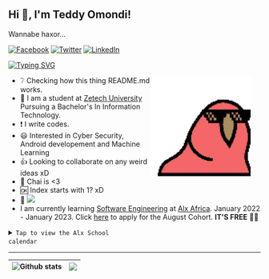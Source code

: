 ## **Hi 👋, I'm Teddy Omondi!**  
<p> Wannabe haxor... </p>

[![Facebook](https://img.shields.io/badge/Facebook-%231877F2.svg?&style=flat-square&logo=facebook&logoColor=white)](https://www.facebook.com/teddy.omonditunya) [![Twitter](https://img.shields.io/badge/Twitter-%231DA1F2.svg?&style=flat-square&logo=twitter&logoColor=white)](https://twitter.com/theo68680456) [![LinkedIn](https://img.shields.io/badge/LinkedIn-%230077B5.svg?&style=flat-square&logo=linkedin&logoColor=white)](https://www.linkedin.com/in/teddy-omondi-35551376) 

[![Typing SVG](https://readme-typing-svg.herokuapp.com?color=495810&background=0205102C&lines=Software+Engineering+student+at+Alx+Africa;Cybersecurity+Analyst;Web+Developer;Data+Analyst)](https://git.io/typing-svg)

<img style="margin-right:20px" align="right" alt="GIF" src="./Assets/img/congapartyparrot.gif" width="200vw" />

- :grey_question: Checking how this thing README.md works.
- 🏫 I am a student at [Zetech University](https://www.zetech.ac.ke/) Pursuing a Bachelor's In Information Technology.
- :exclamation: I write codes.
- :smiley: Interested in Cyber Security, Android developement and Machine Learning 
- :+1: Looking to collaborate on any weird ideas xD
- :tea: Chai is <3
- :ok: Index starts with 1? xD 
- :eyes: ![](https://komarev.com/ghpvc/?username=TeddyO323)
- I am currently learning [Software Engineering](https://en.wikipedia.org/wiki/Software_engineering) at [Alx Africa](https://www.alxafrica.com/). January 2022 - January 2023. Click [here](https://www.alxafrica.com/programme_post/full-stack-software-engineer/) to apply for the August Cohort. **IT'S FREE** 🥳🥳

<details>

<code><summary>Tap to view the Alx School calendar</summary></code>

<table>
<thead>
  <tr>
    <td rowspan="14">

# January</td>
  <td>-</td>
    <td>-</td>
    <td>-</td>
    <td>-</td>
    <td>-</td>
    <td>-</td>
    <td>-</td>
  </tr>
  <tr>
    <td>Monday</td>
    <td>Tuesday</td>
    <td>Wednesday</td>
    <td>Thursday</td>
    <td>Friday</td>
    <td>Saturday</td>
    <td>Sunday</td>
  </tr>
  <tr>
    <td>     </td>
    <td></td>
    <td></td>
    <td></td>
    <td></td>
    <td>1</td>
    <td>2</td>
  </tr>
  <tr>
    <td></td>
    <td></td>
    <td></td>
    <td></td>
    <td></td>
    <td></td>
    <td></td>
  </tr>
  <tr>
    <td>3</td>
    <td>4</td>
    <td>5</td>
    <td>6</td>
    <td>7</td>
    <td>8</td>
    <td>9</td>
  </tr>
  <tr>
    <td></td>
    <td></td>
    <td></td>
    <td></td>
    <td></td>
    <td></td>
    <td></td>
  </tr>
  <tr>
    <td>10</td>
    <td>11</td>
    <td>12</td>
    <td>13</td>
    <td>14</td>
    <td>15</td>
    <td>16</td>
  </tr>
  <tr>
    <td></td>
    <td></td>
    <td></td>
    <td></td>
    <td></td>
    <td></td>
    <td></td>
  </tr>
  <tr>
    <td>17</td>
    <td>18</td>
    <td>19</td>
    <td>20</td>
    <td>21</td>
    <td>22</td>
    <td>23</td>
  </tr>
  <tr>
    <td></td>
    <td></td>
    <td></td>
    <td></td>
    <td></td>
    <td></td>
    <td></td>
  </tr>
  <tr>
    <td>24</td>
    <td>25</td>
    <td>26</td>
    <td>27</td>
    <td>28</td>
    <td>29</td>
    <td>30</td>
  </tr>
  <tr>
    <td></td>
    <td></td>
    <td></td>
    <td></td>
    <td></td>
    <td></td>
    <td></td>
  </tr>
  <tr>
    <td>31</td>
    <td></td>
    <td></td>
    <td></td>
    <td></td>
    <td></td>
    <td></td>
  </tr>
  <tr>
    <td></td>
    <td></td>
    <td></td>
    <td></td>
    <td></td>
    <td></td>
    <td></td>
  </tr>
</thead>
</table>
 <p align="center">
   <img src = "/Assets/img/unnamed.png"/>
   </p>
   <table>
<thead>
  <tr>
    <td rowspan="12">
    
# February</td>
  <td>-</td>
    <td>-</td>
    <td>-</td>
    <td>-</td>
    <td>-</td>
    <td>-</td>
    <td>-</td>
  </tr>
  <tr>
    <td>Monday</td>
    <td>Tuesday</td>
    <td>Wednesday</td>
    <td>Thursday</td>
    <td>Friday</td>
    <td>Saturday</td>
    <td>Sunday</td>
  </tr>
  <tr>
    <td>     </td>
    <td>1</td>
    <td>2</td>
    <td>3</td>
    <td>4</td>
    <td>5</td>
    <td>6</td>
  </tr>
  <tr>
    <td></td>
    <td></td>
    <td></td>
    <td></td>
    <td></td>
    <td></td>
    <td></td>
  </tr>
  <tr>
    <td>7</td>
    <td>8</td>
    <td>9</td>
    <td>10</td>
    <td>11</td>
    <td>12</td>
    <td>13</td>
  </tr>
  <tr>
    <td></td>
    <td></td>
    <td></td>
    <td></td>
    <td></td>
    <td></td>
    <td></td>
  </tr>
  <tr>
    <td>14</td>
    <td>15</td>
    <td>16</td>
    <td>17</td>
    <td>18</td>
    <td>19</td>
    <td>20</td>
  </tr>
  <tr>
    <td></td>
    <td></td>
    <td></td>
    <td></td>
    <td></td>
    <td></td>
    <td></td>
  </tr>
  <tr>
    <td>21</td>
    <td>22</td>
    <td>23</td>
    <td>24</td>
    <td>25</td>
    <td>26</td>
    <td>27</td>
  </tr>
  <tr>
    <td></td>
    <td></td>
    <td></td>
    <td></td>
    <td></td>
    <td></td>
    <td></td>
  </tr>
  <tr>
    <td>28</td>
    <td></td>
    <td></td>
    <td></td>
    <td></td>
    <td></td>
    <td></td>
  </tr>
  <tr>
    <td></td>
    <td></td>
    <td></td>
    <td></td>
    <td></td>
    <td></td>
    <td></td>
  </tr>
</thead>
</table>
 <p align="center">
   <img src = "/Assets/img/unnamed.png"/>
   </p>
<table>
    <thead>
      <tr>
<td rowspan="13">
        
# March</td>
<td>-</td>
        <td>-</td>
        <td>-</td>
        <td>-</td>
        <td>-</td>
        <td>-</td>
        <td>-</td>
      </tr>
    <td><p align="center">Monday</p></td>
    <td><p align="center">Tuesday</p></td>
    <td><p align="center">Wednesday</p></td>
    <td><p align="center">Thursday</p></td>
    <td><p align="center">Friday</p></td>
    <td><p align="center">Saturday</p></td>
    <td><p align="center">Sunday</p></td>
      </tr>
      <tr>
        <td>     </td>
        <td><p align="right">1</p></td>
        <td><p align="right">2</p></td>
        <td><p align="right">3</p></td>
        <td><p align="right">4</p></td>
        <td><p align="right">5</p></td>
        <td><p align="right">6</p></td>
      </tr>
    
   <tr>
    <td>X</td>
        <td><strong><pre> 
    
[0x03. Git](https://github.com/TeddyO323/alx-zero_day/tree/main/0x03-git#readme)</pre></strong>     <strong><pre>0x02. vi</pre></strong><strong><pre>0x04. Professional Technologies</strong></pre></td>
        <td><pre><strong>[0x00. Shell, basics](https://github.com/TeddyO323/alx-system_engineering-devops/tree/main/0x00-shell_basics#readme)</strong></pre></td>
        <td><pre><strong>[0x01. Shell, permissions](https://github.com/TeddyO323/alx-system_engineering-devops/tree/2b971ef74cc0084ba9f21630b46166325b1b5753/0x01-shell_permissions#readme)</strong></pre></td>
        <td><pre><strong>peer learning day</strong></pre></td>
        <td>X</td>
        <td>X</td>
      </tr>
     
<tr>
    <td>7</td>
        <td><p align="right">8</td>
        <td><p align="right">9</td>
        <td><p align="right">10</td>
        <td><p align="right">11</td>
        <td><p align="right">12</td>
        <td><p align="right">13</td>
      </tr>
      <tr>
       <td><strong><pre>
       
       
   [0x02. Shell, I/O Redirections and filters](https://github.com/TeddyO323/alx-system_engineering-devops/tree/2b971ef74cc0084ba9f21630b46166325b1b5753/0x02-shell_redirections#readme)</pre></strong></td>
        <td><pre><strong>[0x03-shell_variables_expansions](https://github.com/TeddyO323/alx-system_engineering-devops/tree/2b971ef74cc0084ba9f21630b46166325b1b5753/0x03-shell_variables_expansions#readme)</strong></pre></td>
        <td><pre><strong>Peer learning Day</strong></pre></td>
        <td><pre><strong>[0x00-hello_world](https://github.com/TeddyO323/alx-low_level_programming/tree/main/0x00-hello_world#readme)</strong></pre></td>
        <td><pre><strong>[0x01. C - Variables, if, else, while](https://github.com/TeddyO323/alx-low_level_programming/tree/main/0x01-variables_if_else_while#readme)</strong></pre></td>
        <td>X</td>
        <td>X</td>
      </tr>
      <tr>
        <td><p align="right">14</td>
        <td><p align="right">15</td>
        <td><p align="right">16</td>
        <td><p align="right">17</td>
        <td><p align="right">18</td>
        <td><p align="right">19</td>
        <td><p align="right">20</td>
      </tr>
       <tr>
        <td><pre><strong>Peer learning Day</strong></pre></td>
        <td><pre><strong>
        
[0x02. C - Functions, nested loops](https://github.com/TeddyO323/alx-low_level_programming/tree/main/0x02-functions_nested_loops#readme)</strong></pre><pre><strong>[0x03. C - Debugging](https://github.com/TeddyO323/alx-low_level_programming/tree/main/0x03-debugging#readme) - 3 day project</strong></pre></td>
        <td><pre><strong>Peer learning Day</strong></pre></td>
        <td><pre><strong>[0x04. C - More functions, more nested loops](https://github.com/TeddyO323/alx-low_level_programming/tree/main/0x04-more_functions_nested_loops#readme)</strong></pre></td>
        <td><pre><strong>Peer learning Day</strong></pre></td>
        <td>X</td>
        <td>X</td>
      </tr>
      <tr>
        <td><p align="right">21</td>
        <td><p align="right">22</td>
        <td><p align="right">23</td>
        <td><p align="right">24</td>
        <td><p align="right">25</td>
        <td><p align="right">26</td>
        <td><p align="right">27</td>
      </tr>
       <tr>
        <td><pre><strong>
    
[0x05. C - Pointers, arrays and strings](https://github.com/TeddyO323/alx-low_level_programming/tree/main/0x05-pointers_arrays_strings#readme)</strong></pre></td>
        <td><pre><strong>Peer learning Day</strong></pre></td>
        <td><pre><strong>[0x06-pointers_arrays_strings](https://github.com/TeddyO323/alx-low_level_programming/tree/main/0x06-pointers_arrays_strings#readme) - 2 day project</strong></pre></td>
        <td>X</td>
        <td><pre><strong>Peer learning Day</strong></pre></td>
        <td>X</td>
        <td>X</td>
      </tr>
      <tr>
        <td><p align="right">28</td>
        <td><p align="right">29</td>
        <td><p align="right">30</td>
        <td><p align="right">31</td>
        <td></td>
        <td></td>
        <td></td>
      </tr>
       <tr>
        <td><pre><strong>
            
[0x07-pointers_arrays_strings](https://github.com/TeddyO323/alx-low_level_programming/tree/main/0x07-pointers_arrays_strings#readme)</strong></pre></td>
        <td><pre><strong>Peer learning Day</strong></pre></td>
        <td><pre><strong>[0x08. C - Recursion](https://github.com/TeddyO323/alx-low_level_programming/tree/main/0x08-recursion#readme)</strong></pre></td>
        <td><pre><strong>Peer learning Day</strong></pre></td>
        <td>X</td>
        <td>X</td>
        <td>X</td>
      </tr>
    </thead>
    </table>
   
<p align="center">
   <img src = "/Assets/img/unnamed.png"/>
   </p>
    
<table>
        <thead>
          <tr>
            <td rowspan="13">
                
# April</td>
<td>-</td>
        <td>-</td>
        <td>-</td>
        <td>-</td>
        <td>-</td>
        <td>-</td>
        <td>-</td>
      </tr>
    <td><p align="center">Monday</td>
            <td><p align="center">Tuesday</td>
            <td><p align="center">Wednesday</td>
            <td><p align="center">Thursday</td>
            <td><p align="center">Friday</td>
            <td><p align="center">Saturday</td>
            <td><p align="center">Sunday</td>
          </tr>
          <tr>
            <td>     </td>
            <td></td>
            <td></td>
            <td></td>
            <td><p align="right">1</td>
            <td><p align="right">2</td>
            <td><p align="right">3</td>
          </tr>
          <tr>
            <td></td>
            <td></td>
            <td></td>
            <td></td>
            <td><pre><strong>
    
[0x09. C - Static libraries](https://github.com/TeddyO323/alx-low_level_programming/tree/main/0x09-static_libraries#readme)</strong></pre><pre><strong>[0x0A. C - argc, argv](https://github.com/TeddyO323/alx-low_level_programming/tree/main/0x0A-argc_argv#readme)</strong></pre></td>
            <td>X</td>
            <td>X</td>
          </tr>
          <tr>
            <td><p align="right">4</td>
            <td><p align="right">5</td>
            <td><p align="right">6</td>
            <td><p align="right">7</td>
            <td><p align="right">8</td>
            <td><p align="right">9</td>
            <td><p align="right">10</td>
          </tr>
          <tr>
            <td><pre><strong>[0x0B. C - malloc, free](https://github.com/TeddyO323/alx-low_level_programming/tree/main/0x0B-malloc_free#readme) - 2 day Project</strong></pre><pre><strong>Professional Social Presence - 21 day project</strong></pre></td>
            <td>X</td>
            <td><strong>Peer learning Day</strong></pre></td>
            <td><pre><strong>[0x0C. C - More malloc, free](https://github.com/TeddyO323/alx-low_level_programming/tree/main/0x0C-more_malloc_free#readme)</strong></pre></td>
            <td><pre><strong>Peer learning Day</strong></pre></td>
            <td>X</td>
            <td>X</td>
          </tr>
          <tr>
            <td><p align="right">11</td>
            <td><p align="right">12</td>
            <td><p align="right">13</td>
            <td><p align="right">14</td>
            <td><p align="right">15</td>
            <td><p align="right">16</td>
            <td><p align="right">17</td>
          </tr>
          <tr>
            <td><pre><strong>[0x0D. C - Preprocessor](https://github.com/TeddyO323/alx-low_level_programming/tree/main/0x0D-preprocessor#readme)</strong></pre><pre><code>[0x0E. C - Structures, typedef](https://github.com/TeddyO323/alx-low_level_programming/tree/main/0x0E-structures_typedef#readme)</code></pre></td>
            <td><pre><strong>Peer learning Day</strong></pre></td>
            <td><pre><strong>[0x0F. C - Function pointers](https://github.com/TeddyO323/alx-low_level_programming/tree/main/0x0F-function_pointers#readme)</strong></pre></td>
            <td><strong><pre>Peer learning Day</strong></pre><pre><strong>0x10. C - Variadic functions</strong></pre><pre><strong>[0x11. C - printf](https://github.com/TeddyO323/printf#readme) - Team Project</strong></pre><pre><strong>[Evaluation #1](https://github.com/TeddyO323/Alx_Evaluations/blob/main/evaluation_%231.md) </td>
            <td><strong>No Project</strong></pre></td>
            <td>X</td>
            <td>X</td>
          </tr>
          <tr>
            <td><p align="right">18</td>
            <td><p align="right">19</td>
            <td><p align="right">20</td>
            <td><p align="right">21</td>
            <td><p align="right">22</td>
            <td><p align="right">23</td>
            <td><p align="right">24</td>
          </tr>
          <tr>
            <td><strong><pre>No Project</pre></strong></td>
            <td><strong><pre>No Project</strong></pre></td>
            <td><strong><pre>Peer learning Day</strong></pre></td>
            <td><pre><strong>0x12. C - Singly linked lists</strong></pre></td>
            <td><pre><strong>Peer learning Day</strong></pre></td>
            <td></td>
            <td></td>
          </tr>
          <tr>
            <td><p align="right">25</td>
            <td><p align="right">26</td>
            <td><p align="right">27</td>
            <td><p align="right">28</td>
            <td><p align="right">29</td>
            <td><p align="right">30</td>
            <td></td>
          </tr>
          <tr>
            <td><pre><strong>[0x13. C - More singly linked lists](https://github.com/TeddyO323/alx-low_level_programming/tree/main/0x13-more_singly_linked_lists#readme) - 2 day project</strong></pre></td>
            <td><strong><pre>No Project</pre></strong></td>
            <td><pre><strong>Peer learning Day</strong></pre></td>
            <td><pre><strong>[0x14. C - Bit manipulation](https://github.com/TeddyO323/alx-low_level_programming/tree/main/0x14-bit_manipulation#readme)</strong></pre></td>
            <td><strong><pre>Peer learning Day</pre></strong></td>
            <td>X</td>
            <td>X</td>
          </tr>
        </thead>
        </table>
    <p align="center">
   <img src = "/Assets/img/unnamed.png"/>
   </p>
    
     
 <table>
        <thead>
          <tr>
            <td rowspan="14">
                
# May</td>
<td>-</td>
        <td>-</td>
        <td>-</td>
        <td>-</td>
        <td>-</td>
        <td>-</td>
        <td>-</td>
      </tr>
      <tr>
        <td><p align="center">Monday</td>
        <td><p align="center">Tuesday</td>
        <td><p align="center">Wednesday</td>
        <td><p align="center">Thursday</td>
        <td><p align="center">Friday</td>
        <td><p align="center">Saturday</td>
        <td><p align="center">Sunday</td>
      </tr>
      <tr>
        <td>     </td>
        <td></td>
        <td></td>
        <td></td>
        <td></td>
        <td></td>
        <td><p align="right">1</td>
      </tr>
      <tr>
        <td>X</td>
        <td>X</td>
        <td>X</td>
        <td>X</td>
        <td>X</td>
        <td>X</td>
        <td>X</td>
      </tr>
      <tr>
        <td>2</td>
        <td>3</td>
        <td>4</td>
        <td>5</td>
        <td>6</td>
        <td>7</td>
        <td>8</td>
      </tr>
      <tr>
        <td><pre><strong>
    
[Labour Day](https://www.officeholidays.com/holidays/kenya/labour-day)</strong></td>
        <td><pre><strong><code>[0x15. C - File I/O](https://github.com/TeddyO323/alx-low_level_programming/tree/main/0x15-file_io#readme)</strong></pre></code></td>
        <td><pre><strong>[Eid al-Fitr](https://en.wikipedia.org/wiki/Eid_al-Fitr)</strong></td>
        <td><strong><pre><code>Peer learning Day</code></pre></strong><pre><strong>[0x16. C - Simple Shell](https://github.com/TeddyO323/simple_shell#readme)</strong></pre></td>
        <td><pre><strong>No Project</strong></pre></td>
        <td>X</td>
        <td>X</td>
      </tr>
      <tr>
        <td><p align="right">9</td>
        <td><p align="right">10</td>
        <td><p align="right">11</td>
        <td><p align="right">12</td>
        <td><p align="right">13</td>
        <td><p align="right">14</td>
        <td><p align="right">15</td>
      </tr>
      <tr>
    
<td colspan="7"> <pre><strong><p align="center">Break #0</p></strong></pre> </td>
    </tr>
      <tr>
        <td><p align="right">16</td>
        <td><p align="right">17</td>
        <td><p align="right">18</td>
        <td><p align="right">19</td>
        <td><p align="right">20</td>
        <td><p align="right">21</td>
        <td><p align="right">22</td>
      </tr>
      <tr>
    
<td colspan="7"> <pre><strong><p align="center">Break #0</p></strong></pre> </td>
    </tr>
      <tr>
        <td><p align="right">23</td>
        <td><p align="right">24</td>
        <td><p align="right">25</td>
        <td><p align="right">26</td>
        <td><p align="right">27</td>
        <td><p align="right">28</td>
        <td><p align="right">29</td>
      </tr>
      <tr>
    
<td colspan="7"> <pre><strong><p align="center">Break #0</p></strong></pre> </td>
    </tr>
      <tr>
        <td><p align="right">30</td>
        <td><p align="right">31</td>
        <td></td>
        <td></td>
        <td></td>
        <td></td>
        <td></td>
      </tr>
      <tr>
        <td><pre><strong>
        
[0x00. Python - Hello, World](https://github.com/TeddyO323/alx-higher_level_programming/tree/main/0x00-python-hello_world#readme)</strong></pre></td>
        <td><pre><strong>[0x01. Python - if/else, loops, functions](https://github.com/TeddyO323/alx-higher_level_programming/tree/main/0x01-python-if_else_loops_functions#readme)</strong></pre></td>
        <td>-</td>
        <td>-</td>
        <td>-</td>
        <td>-</td>
        <td>-</td>
      </tr>
    </thead>
    </table>
   <p align="center">
   <img src = "/Assets/img/unnamed.png"/>
   </p>
    
<table>
       <thead>
         <tr>
           <td rowspan="14">
               
   # June</td>
   <td>-</td>
          <td>-</td>
          <td>-</td>
          <td>-</td>
          <td>-</td>
          <td>-</td>
          <td>-</td>
        </tr>
        <tr>
          <td>Monday</td>
          <td>Tuesday</td>
          <td>Wednesday</td>
          <td>Thursday</td>
          <td>Friday</td>
          <td>Saturday</td>
          <td>Sunday</td>
        </tr>
        <tr>
          <td></td>
          <td></td>
          <td><p align="right">1</td>
          <td><p align="right">2</td>
          <td><p align="right">3</td>
          <td><p align="right">4</td>
          <td><p align="right">5</td>
        </tr>
   <tr>
            <td>-</td>
          <td>-</td>
             <td><pre><strong>
             
   [Madaraka Day](https://en.wiktionary.org/wiki/Madaraka_Day)</strong></pre></td>
          <td><pre><strong>[0x02. Python - import & modules](https://github.com/TeddyO323/alx-higher_level_programming/tree/main/0x02-python-import_modules#readme)</strong></pre></td>
          <td><pre><strong>[0x03. Python - Data Structures: Lists, Tuples](https://github.com/TeddyO323/alx-higher_level_programming/tree/main/0x03-python-data_structures#readme) - 4 day project</strong></pre></td>
          <td>-</td>
          <td>-</td>
        </tr>
        <tr>
          <td><p align="right">6</td>
          <td><p align="right">7</td>
          <td><p align="right">8</td>
          <td><p align="right">9</td>
          <td><p align="right">10</td>
          <td><p align="right">11</td>
          <td><p align="right">12</td>
        </tr>
        <tr>
          <td><pre><strong>No Project</strong></pre></td>
          <td><pre><strong>Peer Learning Day</strong></pre></td>
          <td><pre><strong>[0x04. Python - more data & more structures](https://github.com/TeddyO323/alx-higher_level_programming/tree/main/0x04-python-more_data_structures#readme)</strong></pre></td>
          <td><pre><strong>[0x17. C - Doubly linked lists](https://github.com/TeddyO323/alx-low_level_programming/tree/main/0x17-doubly_linked_lists#readme)</strong></pre></td>
          <td><pre><strong>Peer Learning Day</strong></pre></td>
          <td>-</td>
          <td>-</td>
        </tr>
        <tr>
          <td><p align="right">13</td>
          <td><p align="right">14</td>
          <td><p align="right">15</td>
          <td><p align="right">16</td>
          <td><p align="right">17</td>
          <td><p align="right">18</td>
          <td><p align="right">19</td>
        </tr>
        <tr>
          <td><pre><strong>[0x18. C - Dynamic libraries](https://github.com/TeddyO323/alx-low_level_programming/tree/main/0x18-dynamic_libraries#readme)</strong></pre><pre><strong>RSA Factoring Challenge</strong></pre></td>
          <td><pre><strong>[0x19. C - Stacks, Queues - LIFO, FIFO](https://github.com/TeddyO323/monty#readme) - Team Project</strong></pre></td>
          <td><pre><strong>No Project</strong></pre></td>
          <td><pre><strong>No Project</strong></pre></td>
          <td><pre><strong>Peer Learning Day</strong></pre></td>
          <td>-</td>
          <td>-</td>
        </tr>
        <tr>
          <td><p align="right">20</td>
          <td><p align="right">21</td>
          <td><p align="right">22</td>
          <td><p align="right">23</td>
          <td><p align="right">24</td>
          <td><p align="right">25</td>
          <td><p align="right">26</td>
        </tr>
        <tr>
          <td><pre><strong>[0x05. Python - Exceptions](https://github.com/TeddyO323/alx-higher_level_programming/tree/main/0x05-python-exceptions#readme)</strong></pre></td>
          <td><pre><strong>[0x06. Python - Classes and Objects](https://github.com/TeddyO323/alx-higher_level_programming/tree/main/0x06-python-classes#readme)</strong></pre></td>
          <td><pre><strong><pre><strong>Peer Learning Day</strong></pre></strong></pre></td>
          <td><pre><strong>[0x07. Python - Test-driven development](https://github.com/TeddyO323/alx-higher_level_programming/tree/main/0x07-python-test_driven_development#readme) - 6 day project</strong></pre></td>
          <td><pre><strong>No Project</strong></pre></td>
          <td>-</td>
          <td>-</td>
        </tr>
        <tr>
          <td><p align="right">27</td>
          <td><p align="right">28</td>
          <td><p align="right">29</td>
          <td><p align="right">30</td>
          <td></td>
          <td></td>
          <td></td>
        </tr>
        <tr>
          <td><pre><strong>[0x08. Python - More Classes and Objects](https://github.com/TeddyO323/alx-higher_level_programming/tree/main/0x08-python-more_classes#readme)</strong></pre></td>
          <td><pre><strong>[0x09. Python - Everything is object](https://github.com/TeddyO323/alx-higher_level_programming/tree/main/0x09-python-everything_is_object#readme)</strong></pre></td>
          <td><pre><strong>Peer Learning Day</strong></pre></td>
          <td><pre><strong>[0x1A. C - Hash tables](https://github.com/TeddyO323/alx-low_level_programming/tree/main/0x1A-hash_tables#readme) - 2 day project</strong></pre></td>
          <td></td>
          <td></td>
          <td></td>
        </tr>
      </thead>
      </table> 
    <p align="center">
   <img src = "/Assets/img/unnamed.png"/>
   </p>
    
     
<table>
       <thead>
         <tr>
          <td rowspan="14"> 
                   
# July</td>
<td>-</td>
           <td>-</td>
           <td>-</td>
           <td>-</td>
           <td>-</td>
           <td>-</td>
           <td>-</td>
         </tr>
         <tr>
           <td>Monday</td>
           <td>Tuesday</td>
           <td>Wednesday</td>
           <td>Thursday</td>
           <td>Friday</td>
           <td>Saturday</td>
           <td>Sunday</td>
         </tr>
         <tr>
           <td></td>
           <td></td>
           <td></td>
           <td></td>
           <td>1</td>
           <td>2</td>
           <td>3</td>
         </tr>
         <tr>
           <td></td>
           <td></td>
           <td></td>
           <td></td>
           <td><pre><strong>No Project</strong></pre></td>
           <td>-</td>
           <td>-</td>
         </tr>
         <tr>
           <td>4</td>
           <td>5</td>
           <td>6</td>
           <td>7</td>
           <td>8</td>
           <td>9</td>
           <td>10</td>
         </tr>
         <tr>
           <td><pre><strong>

[0x0A. Python - Inheritance](https://github.com/TeddyO323/alx-higher_level_programming/tree/main/0x0A-python-inheritance#readme)</strong></pre></td>
           <td><pre><strong>[0x0B. Python - Input/Output](https://github.com/TeddyO323/alx-higher_level_programming/tree/main/0x0B-python-input_output#readme)</strong></pre></td>
           <td><pre><strong>Peer Learning Day</strong></pre></td>
           <td><pre><strong>[0x0C. Python - Almost a circle](https://github.com/TeddyO323/alx-higher_level_programming/tree/main/0x0C-python-almost_a_circle#readme)</strong></pre></td>
           <td></td>
           <td></td>
           <td></td>
         </tr>
         <tr>
           <td>11</td>
           <td>12</td>
           <td>13</td>
           <td>14</td>
           <td>15</td>
           <td>15</td>
           <td>17</td>
         </tr>
         <tr>
           <td></td>
           <td></td>
           <td></td>
           <td></td>
           <td></td>
           <td></td>
           <td></td>
         </tr>
         <tr>
           <td>18</td>
           <td>19</td>
           <td>20</td>
           <td>21</td>
           <td>22</td>
           <td>23</td>
           <td>24</td>
         </tr>
         <tr>
           <td></td>
           <td></td>
           <td></td>
           <td><pre><strong>[0x04. Loops, conditions and parsing](https://github.com/TeddyO323/alx-system_engineering-devops/tree/main/0x04-loops_conditions_and_parsing#readme)</td>
           <td></td>
           <td></td>
           <td></td>
         </tr>
         <tr>
           <td>25</td>
           <td>26</td>
           <td>27</td>
           <td>28</td>
           <td>29</td>
           <td>30</td>
           <td>31</td>
         </tr>
         <tr>
           <td></td>
           <td></td>
           <td></td>
           <td></td>
           <td></td>
           <td></td>
           <td></td>
         </tr>
       </thead>
       </table>
       </details>
---
---

![Github stats](https://github-readme-stats.vercel.app/api?username=TeddyO323&theme=highcontrast&show_icons=true&count_private=true) |<img align="center" src="https://github-readme-stats.vercel.app/api/top-langs/?username=TeddyO323&layout=compact&theme=buefy&hide_border=true" /></a> |
| ------------- | ------------- |
       




